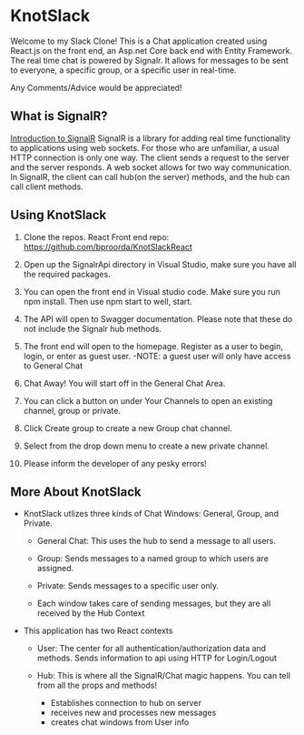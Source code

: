 # KnotSlack
Welcome to my Slack Clone!
This is a Chat application created using React.js on the front end, an Asp.net Core back end with Entity Framework. The real time chat is powered by Signalr.
It allows for messages to be sent to everyone, a specific group, or a specific user in real-time.

Any Comments/Advice would be appreciated!

## What is SignalR?
[Introduction to SignalR](https://docs.microsoft.com/en-us/aspnet/core/signalr/introduction?view=aspnetcore-3.1)
SignalR is a library for adding real time functionality to applications using web sockets. For those who are unfamiliar, a usual HTTP connection is only one way. The client sends a request to the server and the server responds. A web socket allows for two way communication. In SignalR, the client can call hub(on the server) methods, and the hub can call client methods. 

## Using KnotSlack 

1. Clone the repos. React Front end repo: https://github.com/bproorda/KnotSlackReact

2. Open up the SignalrApi directory in Visual Studio, make sure you have all the required packages.

3. You can open the front end in Visual studio code. Make sure you run npm install. Then use npm start to well, start.

4. The API will open to Swagger documentation. Please note that these do not include the Signalr hub methods.

5. The front end will open to the homepage. Register as a user to begin, login, or enter as guest user.
    -NOTE: a guest user will only have access to General Chat

6. Chat Away! You will start off in the General Chat Area.

7. You can click a button on under Your Channels to open an existing channel, group or private.

8. Click Create group to create a new Group chat channel.

9. Select from the drop down menu to create a new private channel.

10. Please inform the developer of any pesky errors!

## More About KnotSlack

- KnotSlack utlizes three kinds of Chat Windows: General, Group, and Private.

  - General Chat: This uses the hub to send a message to all users.
 
  - Group: Sends messages to a named group to which users are assigned.
 
  - Private: Sends messages to a specific user only.
  
  - Each window takes care of sending messages, but they are all received by the Hub Context
 
- This application has two React contexts

  - User: The center for all authentication/authorization data and methods. Sends information to api using HTTP for Login/Logout
  
  - Hub: This is where all the SignalR/Chat magic happens. You can tell from all the props and methods!
    - Establishes connection to hub on server
    - receives new and processes new messages
    - creates chat windows from User info
